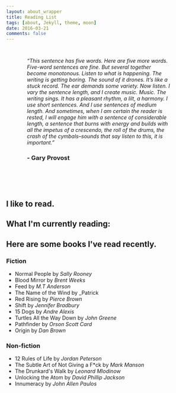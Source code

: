 ```yaml
---
layout: about_wrapper
title: Reading List
tags: [about, Jekyll, theme, moon]
date: 2016-03-21
comments: false
---
```

<div style="padding:4em;padding-top:1em;">
    <p><i>“This sentence has five words. Here are five more words. Five-word sentences are fine. But several together become monotonous. Listen to what is happening. The writing is getting boring. The sound of it drones. It’s like a stuck record. The ear demands some variety. Now listen. I vary the sentence length, and I create music. Music. The writing sings. It has a pleasant rhythm, a lilt, a harmony. I use short sentences. And I use sentences of medium length. And sometimes, when I am certain the reader is rested, I will engage him with a sentence of considerable length, a sentence that burns with energy and builds with all the impetus of a crescendo, the roll of the drums, the crash of the cymbals–sounds that say listen to this, it is important.”</i>
</p>
<h3>- Gary Provost</h3>
</div>

## I like to read.  
## What I'm currently reading: 
   

## Here are some books I've read recently. 

### Fiction
 - Normal People by _Sally Rooney_ 
 - Blood Mirror by _Brent Weeks_
 - Feed by _M.T Anderson_
 - The Name of the Wind by _Patrick 
 - Red Rising by _Pierce Brown_
 - Shift by _Jennifer Bradbury_
 - 15 Dogs by _Andre Alexis_
 - Turtles All the Way Down by _John Greene_
 - Pathfinder by _Orson Scott Card_
 - Origin by _Dan Brown_
### Non-fiction
 - 12 Rules of Life by _Jordan Peterson_
 - The Subtle Art of Not Giving a F*ck by _Mark Manson_
 - The Drunkard's Walk by _Leonard Mlodinow_
 - Unlocking the Atom by _David Phillip Jackson_
 - Innumeracy by _John Allen Paulos_
